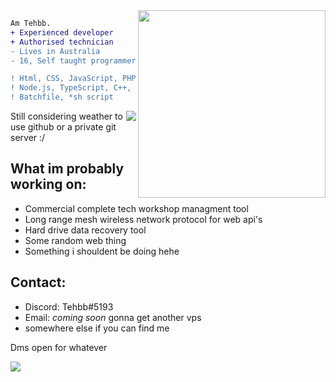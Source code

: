 <img align="right" height="300" src="https://cdn.discordapp.com/attachments/890282402008686622/970206730048901120/github_readme_image.jpg"/>
<!-- this image is not mine btw and idk where I found it --->

```diff
Am Tehbb.
+ Experienced developer
+ Authorised technician
- Lives in Australia
- 16, Self taught programmer
```

```diff 
! Html, CSS, JavaScript, PHP,
! Node.js, TypeScript, C++, C, SQL, python,
! Batchfile, *sh script
```
<!-- ![](https://komarev.com/ghpvc/?username=tehbb3) -->

<img align="right" src="https://komarev.com/ghpvc/?username=tehbb3"/>


<!-- <br> -->
Still considering weather to use github or a private git server :/

What im probably working on:
-
- Commercial complete tech workshop managment tool
- Long range mesh wireless network protocol for web api's
- Hard drive data recovery tool
- Some random web thing
- Something i shouldent be doing hehe

Contact:
-
- Discord: Tehbb#5193
- Email: *coming soon* gonna get another vps
- somewhere else if you can find me

Dms open for whatever

<!-- page stactistic tracker, older -->
![](https://hit.yhype.me/github/profile?user_id=62781302)

